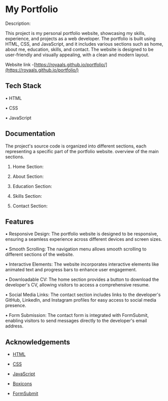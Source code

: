 # My Portfolio

Description:

This project is my personal portfolio website, showcasing my skills, experience, and projects as a web developer. The portfolio is built using HTML, CSS, and JavaScript, and it includes various sections such as home, about me, education, skills, and contact. The website is designed to be user-friendly and visually appealing, with a clean and modern layout.

Website link -[https://royaals.github.io/portfolio/](https://royaals.github.io/portfolio/)

## Tech Stack

• HTML

• CSS

• JavaScript

## Documentation

The project's source code is organized into different sections, each representing a specific part of the portfolio website. overview of the main sections.

1. Home Section:

2. About Section:

3. Education Section:

4. Skills Section:

5. Contact Section:

## Features

• Responsive Design: The portfolio website is designed to be responsive, ensuring a seamless experience across different devices and screen sizes.

• Smooth Scrolling: The navigation menu allows smooth scrolling to different sections of the website.

• Interactive Elements: The website incorporates interactive elements like animated text and progress bars to enhance user engagement.

• Downloadable CV: The home section provides a button to download the developer's CV, allowing visitors to access a comprehensive resume.

• Social Media Links: The contact section includes links to the developer's GitHub, LinkedIn, and Instagram profiles for easy access to social media presence.

• Form Submission: The contact form is integrated with FormSubmit, enabling visitors to send messages directly to the developer's email address.

## Acknowledgements

- [HTML](https://developer.mozilla.org/en-US/docs/Web/HTML)
- [CSS](https://developer.mozilla.org/en-US/docs/Web/CSS)
- [JavaScript](https://developer.mozilla.org/en-US/docs/Web/JavaScript)

- [Boxicons](https://boxicons.com/)

- [FormSubmit](https://formsubmit.co/)


